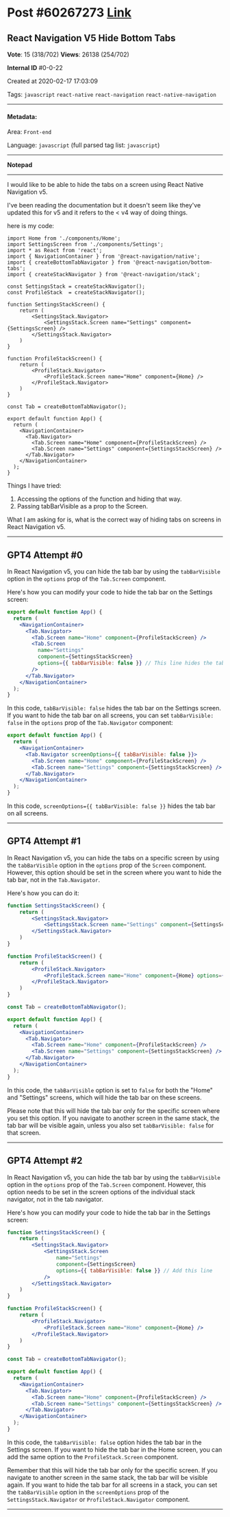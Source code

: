 
# Post \#60267273 [Link](https://stackoverflow.com/questions/60267273/)

## React Navigation V5 Hide Bottom Tabs

**Vote**: 15 (318/702) **Views**: 26138 (254/702) 

**Internal ID** \#0-0-22

Created at 2020-02-17 17:03:09

Tags: `javascript` `react-native` `react-navigation` `react-native-navigation`

----------

#### Metadata:

Area: `Front-end`

Language: `javascript` (full parsed tag list: `javascript`)

----------

**Notepad**


----------

I would like to be able to hide the tabs on a screen using React Native Navigation v5.

I've been reading the documentation but it doesn't seem like they've updated this for v5 and it refers to the < v4 way of doing things.

here is my code:

```
import Home from './components/Home';
import SettingsScreen from './components/Settings';
import * as React from 'react';
import { NavigationContainer } from '@react-navigation/native';
import { createBottomTabNavigator } from '@react-navigation/bottom-tabs';
import { createStackNavigator } from '@react-navigation/stack';

const SettingsStack = createStackNavigator();
const ProfileStack  = createStackNavigator();

function SettingsStackScreen() {
    return (
        <SettingsStack.Navigator>
            <SettingsStack.Screen name="Settings" component={SettingsScreen} />
        </SettingsStack.Navigator>
    )
}

function ProfileStackScreen() {
    return (
        <ProfileStack.Navigator>
            <ProfileStack.Screen name="Home" component={Home} />
        </ProfileStack.Navigator>
    )
}

const Tab = createBottomTabNavigator();

export default function App() {
  return (
    <NavigationContainer>
      <Tab.Navigator>
        <Tab.Screen name="Home" component={ProfileStackScreen} />
        <Tab.Screen name="Settings" component={SettingsStackScreen} />
      </Tab.Navigator>
    </NavigationContainer>
  );
}
```


Things I have tried:


1. Accessing the options of the function and hiding that way.
2. Passing tabBarVisible as a prop to the Screen.



What I am asking for is, what is the correct way of hiding tabs on screens in React Navigation v5.


----------
        
## GPT4 Attempt \#0

In React Navigation v5, you can hide the tab bar by using the `tabBarVisible` option in the `options` prop of the `Tab.Screen` component. 

Here's how you can modify your code to hide the tab bar on the Settings screen:

```jsx
export default function App() {
  return (
    <NavigationContainer>
      <Tab.Navigator>
        <Tab.Screen name="Home" component={ProfileStackScreen} />
        <Tab.Screen 
          name="Settings" 
          component={SettingsStackScreen} 
          options={{ tabBarVisible: false }} // This line hides the tab bar
        />
      </Tab.Navigator>
    </NavigationContainer>
  );
}
```

In this code, `tabBarVisible: false` hides the tab bar on the Settings screen. If you want to hide the tab bar on all screens, you can set `tabBarVisible: false` in the `options` prop of the `Tab.Navigator` component:

```jsx
export default function App() {
  return (
    <NavigationContainer>
      <Tab.Navigator screenOptions={{ tabBarVisible: false }}>
        <Tab.Screen name="Home" component={ProfileStackScreen} />
        <Tab.Screen name="Settings" component={SettingsStackScreen} />
      </Tab.Navigator>
    </NavigationContainer>
  );
}
```

In this code, `screenOptions={{ tabBarVisible: false }}` hides the tab bar on all screens.

--------

## GPT4 Attempt \#1

In React Navigation v5, you can hide the tabs on a specific screen by using the `tabBarVisible` option in the `options` prop of the `Screen` component. However, this option should be set in the screen where you want to hide the tab bar, not in the `Tab.Navigator`.

Here's how you can do it:

```jsx
function SettingsStackScreen() {
    return (
        <SettingsStack.Navigator>
            <SettingsStack.Screen name="Settings" component={SettingsScreen} options={{ tabBarVisible: false }} />
        </SettingsStack.Navigator>
    )
}

function ProfileStackScreen() {
    return (
        <ProfileStack.Navigator>
            <ProfileStack.Screen name="Home" component={Home} options={{ tabBarVisible: false }} />
        </ProfileStack.Navigator>
    )
}

const Tab = createBottomTabNavigator();

export default function App() {
  return (
    <NavigationContainer>
      <Tab.Navigator>
        <Tab.Screen name="Home" component={ProfileStackScreen} />
        <Tab.Screen name="Settings" component={SettingsStackScreen} />
      </Tab.Navigator>
    </NavigationContainer>
  );
}
```

In this code, the `tabBarVisible` option is set to `false` for both the "Home" and "Settings" screens, which will hide the tab bar on these screens.

Please note that this will hide the tab bar only for the specific screen where you set this option. If you navigate to another screen in the same stack, the tab bar will be visible again, unless you also set `tabBarVisible: false` for that screen.

--------

## GPT4 Attempt \#2

In React Navigation v5, you can hide the tab bar by using the `tabBarVisible` option in the `options` prop of the `Tab.Screen` component. However, this option needs to be set in the screen options of the individual stack navigator, not in the tab navigator.

Here's how you can modify your code to hide the tab bar in the Settings screen:

```jsx
function SettingsStackScreen() {
    return (
        <SettingsStack.Navigator>
            <SettingsStack.Screen 
                name="Settings" 
                component={SettingsScreen} 
                options={{ tabBarVisible: false }} // Add this line
            />
        </SettingsStack.Navigator>
    )
}

function ProfileStackScreen() {
    return (
        <ProfileStack.Navigator>
            <ProfileStack.Screen name="Home" component={Home} />
        </ProfileStack.Navigator>
    )
}

const Tab = createBottomTabNavigator();

export default function App() {
  return (
    <NavigationContainer>
      <Tab.Navigator>
        <Tab.Screen name="Home" component={ProfileStackScreen} />
        <Tab.Screen name="Settings" component={SettingsStackScreen} />
      </Tab.Navigator>
    </NavigationContainer>
  );
}
```

In this code, the `tabBarVisible: false` option hides the tab bar in the Settings screen. If you want to hide the tab bar in the Home screen, you can add the same option to the `ProfileStack.Screen` component.

Remember that this will hide the tab bar only for the specific screen. If you navigate to another screen in the same stack, the tab bar will be visible again. If you want to hide the tab bar for all screens in a stack, you can set the `tabBarVisible` option in the `screenOptions` prop of the `SettingsStack.Navigator` or `ProfileStack.Navigator` component.

--------
